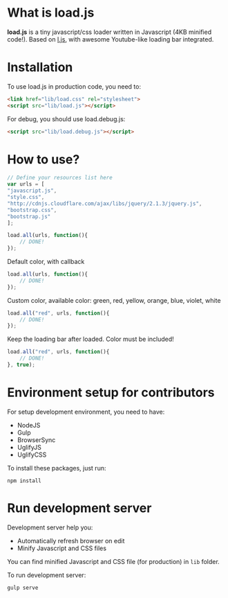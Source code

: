 # What is load.js

**load.js** is a tiny javascript/css loader written in Javascript (4KB minified code!).
Based on [l.js](http://malko.github.io/l.js/), with awesome Youtube-like loading bar integrated.

# Installation

To use load.js in production code, you need to:

```html
<link href="lib/load.css" rel="stylesheet">
<script src="lib/load.js"></script>
```

For debug, you should use load.debug.js:

```html
<script src="lib/load.debug.js"></script>
```

# How to use?

```javascript
// Define your resources list here
var urls = [
"javascript.js",
"style.css",
"http://cdnjs.cloudflare.com/ajax/libs/jquery/2.1.3/jquery.js",
"bootstrap.css",
"bootstrap.js"
];

load.all(urls, function(){
    // DONE!
});
```

Default color, with callback
```javascript
load.all(urls, function(){
    // DONE!
});
```

Custom color, available color: green, red, yellow, orange, blue, violet, white
```javascript
load.all("red", urls, function(){
    // DONE!
});
```

Keep the loading bar after loaded. Color must be included!
```javascript
load.all("red", urls, function(){
    // DONE!
}, true);
```

# Environment setup for contributors

For setup development environment, you need to have:
- NodeJS
- Gulp
- BrowserSync
- UglifyJS
- UglifyCSS

To install these packages, just run:
```
npm install
```

# Run development server

Development server help you:
- Automatically refresh browser on edit
- Minify Javascript and CSS files

You can find minified Javascript and CSS file (for production) in `lib` folder.

To run development server:
```
gulp serve
```
